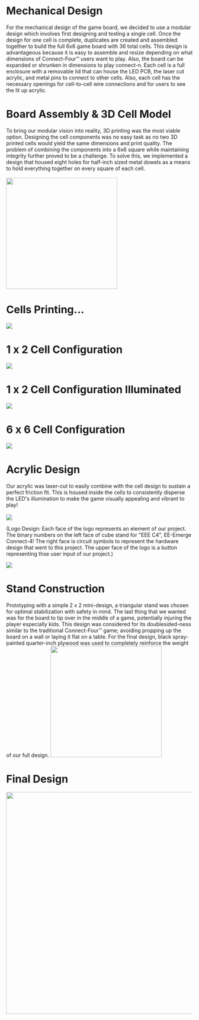 # Mechanical Design
For the mechanical design of the game board, we decided to use a modular design which involves first designing and testing a single cell. Once the design for one cell is complete, duplicates are created and assembled together to build the full 6x6 game board with 36 total cells. This design is advantageous because it is easy to assemble and resize depending on what dimensions of Connect-Four™ users want to play. Also, the board can be expanded or shrunken in dimensions to play connect-n. Each cell is a full enclosure with a removable lid that can house the LED PCB, the laser cut acrylic, and metal pins to connect to other cells. Also, each cell has the necessary openings for cell-to-cell wire connections and for users to see the lit up acrylic.

<h1>Board Assembly & 3D Cell Model</h1>
To bring our modular vision into reality, 3D printing was the most viable option. Designing the cell components was no easy task as no two 3D printed cells would yield the same dimensions and print quality. The problem of combining the components into a 6x6 square while maintaining integrity further proved to be a challenge. To solve this, we implemented a design that housed eight holes for half-inch sized metal dowels as a means to hold everything together on every square of each cell. 
<br><br>
<img src="https://github.com/theparssa27/theparssa27.github.io/blob/main/pictures/3D_Cell.png?raw=true" height="300">

<h1>Cells Printing...</h1>
<img class="center" src="https://github.com/theparssa27/theparssa27.github.io/blob/main/pictures/printing3d.jpg?raw=true">

<h1>1 x 2 Cell Configuration</h1>
<img class="center" src="https://github.com/theparssa27/theparssa27.github.io/blob/main/pictures/2_Cells.png?raw=true">

<h1>1 x 2 Cell Configuration Illuminated</h1>
<img class="center" src="https://github.com/theparssa27/theparssa27.github.io/blob/main/pictures/2_cells_prototype.jpg?raw=true"> 



<h1>6 x 6 Cell Configuration</h1>
<img src="https://github.com/theparssa27/theparssa27.github.io/blob/main/pictures/full_board.jpg?raw=true" >

<h1>Acrylic Design</h1>
Our acrylic was laser-cut to easily combine with the cell design to sustain a perfect friction fit. This is housed inside the cells to consistently disperse the LED's illumination to make the game visually appealing and vibrant to play! 
<br><br>

<img class="center" src="https://github.com/theparssa27/theparssa27.github.io/blob/main/pictures/acrylick.jpg?raw=true">

(Logo Design: Each face of the logo represents an element of our project. The binary numbers on the left face of cube stand for "EEE C4", EE-Emerge Connect-4! The right face is circuit symbols to represent the hardware design that went to this project. The upper face of the logo is a button representing thse user input of our project.)


<img class="center" src="https://github.com/theparssa27/theparssa27.github.io/blob/main/pictures/EEconnectLogoWhite.png?raw=true">



<h1>Stand Construction</h1>
Prototyping with a simple 2 x 2 mini-design, a triangular stand was chosen for optimal stabilization with safety in mind. The last thing that we wanted was for the board to tip over in the middle of a game, potentially injuring the player especially kids. This design was considered for its doublesided-ness similar to the traditional Connect-Four™ game; avoiding propping up the board on a wall or laying it flat on a table. For the final design, black spray-painted quarter-inch plywood was used to completely reinforce the weight of our full design.
<img class="center" src="https://github.com/theparssa27/theparssa27.github.io/blob/main/pictures/stand.png?raw=true" height="300">

<h1>Final Design</h1>
<img class="center" src="https://github.com/theparssa27/theparssa27.github.io/blob/main/pictures/showcaseBoard.jpg?raw=true" height="600">




